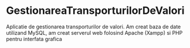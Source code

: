 # GestionareaTransporturilorDeValori
Aplicatie de gestionarea transporturilor de valori. Am creat baza de date utilizand MySQL, am creat serverul web folosind Apache (Xampp) si PHP pentru interfata grafica
